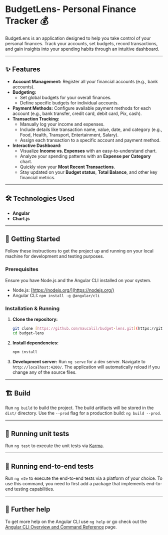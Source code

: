 # BudgetLens- Personal Finance Tracker 💰

BudgetLens is an application designed to help you take control of your personal finances. Track your accounts, set budgets, record transactions, and gain insights into your spending habits through an intuitive dashboard.

---

## ✨ Features

* **Account Management:** Register all your financial accounts (e.g., bank accounts).
* **Budgeting:**
    * Set global budgets for your overall finances.
    * Define specific budgets for individual accounts.
* **Payment Methods:** Configure available payment methods for each account (e.g., bank transfer, credit card, debit card, Pix, cash).
* **Transaction Tracking:**
    * Manually log your income and expenses.
    * Include details like transaction name, value, date, and category (e.g., Food, Health, Transport, Entertainment, Salary).
    * Assign each transaction to a specific account and payment method.
* **Interactive Dashboard:**
    * Visualize **Income vs. Expenses** with an easy-to-understand chart.
    * Analyze your spending patterns with an **Expense per Category** chart.
    * Quickly view your **Most Recent Transactions**.
    * Stay updated on your **Budget status**, **Total Balance**, and other key financial metrics.

---

## 🛠️ Technologies Used

* **Angular**
* **Chart.js**

---

## 🚀 Getting Started

Follow these instructions to get the project up and running on your local machine for development and testing purposes.

### Prerequisites

Ensure you have Node.js and the Angular CLI installed on your system.
* Node.js: [https://nodejs.org/](https://nodejs.org/)
* Angular CLI: `npm install -g @angular/cli`

### Installation & Running

1.  **Clone the repository:**
    ```bash
    git clone [https://github.com/maucalil/budget-lens.git](https://github.com/maucalil/budget-lens.git)
    cd budget-lens
    ```
2.  **Install dependencies:**
    ```bash
    npm install
    ```
3.  **Development server:**
    Run `ng serve` for a dev server. Navigate to `http://localhost:4200/`. The application will automatically reload if you change any of the source files.

---

## 🏗️ Build

Run `ng build` to build the project. The build artifacts will be stored in the `dist/` directory. Use the `--prod` flag for a production build: `ng build --prod`.

---

## 🧪 Running unit tests

Run `ng test` to execute the unit tests via [Karma](https://karma-runner.github.io).

---

## 🤖 Running end-to-end tests

Run `ng e2e` to execute the end-to-end tests via a platform of your choice. To use this command, you need to first add a package that implements end-to-end testing capabilities.

---

## 📖 Further help

To get more help on the Angular CLI use `ng help` or go check out the [Angular CLI Overview and Command Reference](https://angular.io/cli) page.

